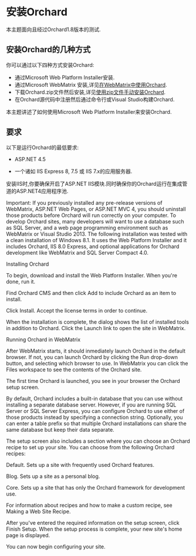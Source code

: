 # 安装Orchard

本主题面向且经过Orchard1.8版本的测试.

## 安装Orchard的几种方式

你可以通过以下四种方式安装Orchard:

* 通过Microsoft Web Platform Installer安装.
* 通过Microsoft WebMatrix 安装,详见[在WebMatrix中使用Orchard](/getting-started/working-with-orchard-in-webmatrix.md).
* 下载Orchard.zip文件然后安装,详见[使用zip文件手动安装Orchard](/getting-started/manually-installing-orchard.md).
* 在Orchard源代码中注册然后通过命令行或Visual Studio构建Orchard.

本主题讲述了如何使用Microsoft Web Platform Installer来安装Orchard.

## 要求

以下是运行Orchard的最低要求:

* ASP.NET 4.5

* 一个诸如 IIS Express 8, 7.5 或 IIS 7.x的应用服务器.

安装IIS时,你要确保开启了ASP.NET IIS模块.同时确保你的Orchard运行在集成管道的ASP.NET4应用程序池.

Important: If you previously installed any pre-release versions of WebMatrix, ASP.NET Web Pages, or ASP.NET MVC 4, you should uninstall those products before Orchard will run correctly on your computer. To develop Orchard sites, many developers will want to use a database such as SQL Server, and a web page programming environment such as WebMatrix or Visual Studio 2013. The following installation was tested with a clean installation of Windows 8.1. It uses the Web Platform Installer and it includes Orchard, IIS 8.0 Express, and optional applications for Orchard development like WebMatrix and SQL Server Compact 4.0.

Installing Orchard

To begin, download and install the Web Platform Installer. When you're done, run it.

Find Orchard CMS and then click Add to include Orchard as an item to install.

Click Install. Accept the license terms in order to continue.

When the installation is complete, the dialog shows the list of installed tools in addition to Orchard. Click the Launch link to open the site in WebMatrix.

Running Orchard in WebMatrix

After WebMatrix starts, it should inmediately launch Orchard in the default browser. If not, you can launch Orchard by clicking the Run drop-down button, and selecting which browser to use. In WebMatrix you can click the Files workspace to see the contents of the Orchard site.

The first time Orchard is launched, you see in your browser the Orchard setup screen.

By default, Orchard includes a built-in database that you can use without installing a separate database server. However, if you are running SQL Server or SQL Server Express, you can configure Orchard to use either of those products instead by specifying a connection string. Optionally, you can enter a table prefix so that multiple Orchard installations can share the same database but keep their data separate.

The setup screen also includes a section where you can choose an Orchard recipe to set up your site. You can choose from the following Orchard recipes:

Default. Sets up a site with frequently used Orchard features.

Blog. Sets up a site as a personal blog.

Core. Sets up a site that has only the Orchard framework for development use.

For information about recipes and how to make a custom recipe, see Making a Web Site Recipe.

After you've entered the required information on the setup screen, click Finish Setup. When the setup process is complete, your new site's home page is displayed.

You can now begin configuring your site.

